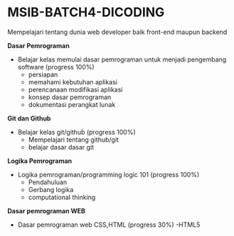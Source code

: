 # MSIB-BATCH4-DICODING

Mempelajari tentang dunia web developer baik front-end maupun backend

**Dasar Pemrograman**

- Belajar kelas memulai dasar pemrograman untuk menjadi pengembang software (progress 100%)
  - persiapan
  - memahami kebutuhan aplikasi
  - perencanaan modifikasi aplikasi
  - konsep dasar pemrograman
  - dokumentasi perangkat lunak

**Git dan Github**

- Belajar kelas git/github (progress 100%)
  - Mempelajari tentang github/git
  - belajar dasar dasar git

**Logika Pemrograman**

- Logika pemrograman/programming logic 101 (progress 100%)
  - Pendahuluan
  - Gerbang logika
  - computational thinking

**Dasar pemrograman WEB**

- Dasar pemrograman web CSS,HTML (progress 30%)
  -HTML5
